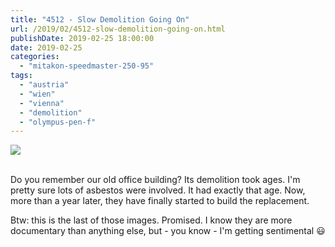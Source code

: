 ```yaml
---
title: "4512 - Slow Demolition Going On"
url: /2019/02/4512-slow-demolition-going-on.html
publishDate: 2019-02-25 18:00:00
date: 2019-02-25
categories: 
  - "mitakon-speedmaster-250-95"
tags: 
  - "austria"
  - "wien"
  - "vienna"
  - "demolition"
  - "olympus-pen-f"
---
```

<div class="container">
<div class="center"><a target="_blank" href="https://d25zfm9zpd7gm5.cloudfront.net/1200x1200/2017/20171206_091441_lr.jpg"><img class="webfeedsFeaturedVisual" src="https://d25zfm9zpd7gm5.cloudfront.net/0600x0600/2017/20171206_091441_lr.jpg" /></a></div>
</div>
<br />

Do you remember our old office building? Its demolition took ages.
I'm pretty sure lots of asbestos were involved. It had exactly that
age. Now, more than a year later, they have finally started to build
the replacement.

Btw: this is the last of those images. Promised. I know they are more documentary than anything else, but - you know - I'm getting sentimental :smiley: